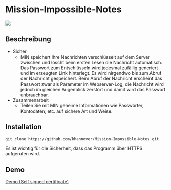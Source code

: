 # Mission-Impossible-Notes

![](http://khannover.mooo.com/impossible/demo/min_snap1.PNG)

## Beschreibung

- Sicher
  - MIN speichert Ihre Nachrichten verschlüsselt auf dem Server zwischen und löscht beim ersten Lesen die Nachricht automatisch. Das Passwort zum Entschlüsseln wird jedesmal zufällig generiert und im erzeugten Link hinterlegt. Es wird nirgendwo bis zum Abruf der Nachricht gespeichert. Beim Abruf der Nachricht erscheint das Passwort zwar als Parameter im Webserver-Log, die Nachricht wird jedoch im gleichen Augenblick zerstört und damit wird das Passwort unbrauchbar.
- Zusammenarbeit
  - Teilen Sie mit MIN geheime Informationen wie Passwörter, Kontodaten, etc. auf sichere Art und Weise.

## Installation

`git clone https://github.com/khannover/Mission-Impossible-Notes.git`

Es ist wichtig für die Sicherheit, dass das Programm über HTTPS aufgerufen wird.

## Demo

[Demo (Self signed certificate)](https://khannover.mooo.com)
